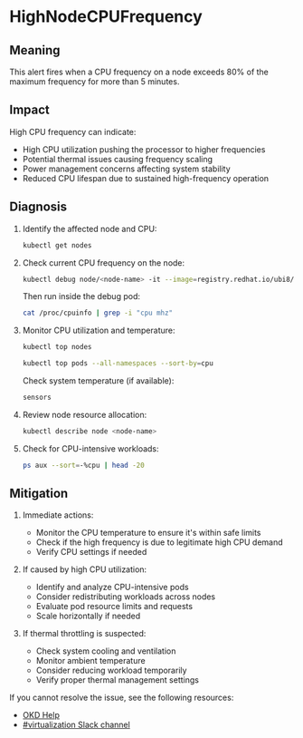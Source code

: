 # HighNodeCPUFrequency

## Meaning

This alert fires when a CPU frequency on a node exceeds 80% of the maximum
frequency for more than 5 minutes.

## Impact

High CPU frequency can indicate:
- High CPU utilization pushing the processor to higher frequencies
- Potential thermal issues causing frequency scaling
- Power management concerns affecting system stability
- Reduced CPU lifespan due to sustained high-frequency operation

## Diagnosis

1. Identify the affected node and CPU:
   ```bash
   kubectl get nodes
   ```

2. Check current CPU frequency on the node:
   ```bash
   kubectl debug node/<node-name> -it --image=registry.redhat.io/ubi8/ubi
   ```

   Then run inside the debug pod:
   ```bash
   cat /proc/cpuinfo | grep -i "cpu mhz"
   ```

3. Monitor CPU utilization and temperature:
   ```bash
   kubectl top nodes
   ```

   ```bash
   kubectl top pods --all-namespaces --sort-by=cpu
   ```

   Check system temperature (if available):
   ```bash
   sensors
   ```

4. Review node resource allocation:
   ```bash
   kubectl describe node <node-name>
   ```

5. Check for CPU-intensive workloads:
   ```bash
   ps aux --sort=-%cpu | head -20
   ```

## Mitigation

1. Immediate actions:
   - Monitor the CPU temperature to ensure it's within safe limits
   - Check if the high frequency is due to legitimate high CPU demand
   - Verify CPU settings if needed

2. If caused by high CPU utilization:
   - Identify and analyze CPU-intensive pods
   - Consider redistributing workloads across nodes
   - Evaluate pod resource limits and requests
   - Scale horizontally if needed

3. If thermal throttling is suspected:
   - Check system cooling and ventilation
   - Monitor ambient temperature
   - Consider reducing workload temporarily
   - Verify proper thermal management settings

<!--DS: If you cannot resolve the issue, log in to the
link:https://access.redhat.com[Customer Portal] and open a support case,
attaching the artifacts gathered during the diagnosis procedure.-->
<!--USstart-->
If you cannot resolve the issue, see the following resources:

- [OKD Help](https://okd.io/docs/community/help/)
- [#virtualization Slack channel](https://kubernetes.slack.com/channels/virtualization)
<!--USend-->
